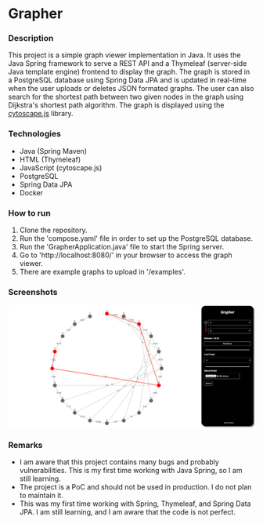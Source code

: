 # Grapher


### Description
This project is a simple graph viewer implementation in Java. It uses the Java Spring framework to serve a REST API and a Thymeleaf (server-side Java template engine) frontend to display the graph. 
The graph is stored in a PostgreSQL database using Spring Data JPA and is updated in real-time when the user uploads or deletes JSON formated graphs. 
The user can also search for the shortest path between two given nodes in the graph using Dijkstra's shortest path algorithm. 
The graph is displayed using the [cytoscape.js](https://github.com/cytoscape/cytoscape.js) library.

### Technologies
- Java (Spring Maven)
- HTML (Thymeleaf)
- JavaScript (cytoscape.js)
- PostgreSQL
- Spring Data JPA
- Docker

### How to run
1. Clone the repository.
2. Run the 'compose.yaml' file in order to set up the PostgreSQL database.
3. Run the 'GrapherApplication.java' file to start the Spring server.
4. Go to 'http://localhost:8080/' in your browser to access the graph viewer.
5. There are example graphs to upload in '/examples'.

### Screenshots
![Screenshot](imgs/main.png)

### Remarks

- I am aware that this project contains many bugs and probably vulnerabilities. This is my first time working with Java Spring, so I am still learning.
- The project is a PoC and should not be used in production. I do not plan to maintain it.
- This was my first time working with Spring, Thymeleaf, and Spring Data JPA. I am still learning, and I am aware that the code is not perfect.

